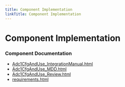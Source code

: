 ```yaml
---
title: Component Implementation
linkTitle: Component Implementation
---
```


# Component Implementation
### Component Documentation

- [Adc1CfgAndUse_IntegrationManual.html](doc/Adc1CfgAndUse_IntegrationManual.html)
- [Adc1CfgAndUse_MDD.html](doc/Adc1CfgAndUse_MDD.html)
- [Adc1CfgAndUse_Review.html](doc/Adc1CfgAndUse_Review.html)
- [requirements.html](doc/requirements.html)


